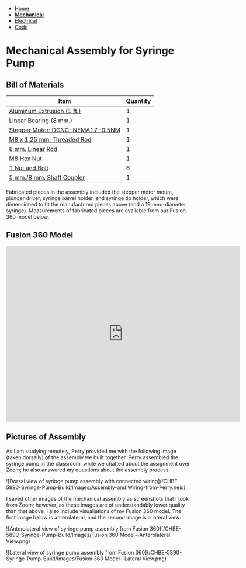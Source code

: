 - [Home](/CHBE-5890-Syringe-Pump-Build/index)
- **[Mechanical](/CHBE-5890-Syringe-Pump-Build/mechanical)**
- [Electrical](/CHBE-5890-Syringe-Pump-Build/electrical)
- [Code](/CHBE-5890-Syringe-Pump-Build/code)

# Mechanical Assembly for Syringe Pump

## Bill of Materials

Item | Quantity
-----|-----
[Aluminum Extrusion (1 ft.)](https://www.mcmaster.com/47065T107/)| 1
[Linear Bearing (8 mm.)](https://www.mcmaster.com/61205K75/)| 1
[Stepper Motor: DCNC-NEMA17-0.5NM](https://www.amazon.com/MOONS-Stepper-Stepping-Cable00723-MS17HD2P4150/dp/B07G479LGL)| 1
[M8 x 1.25 mm. Threaded Rod](https://www.mcmaster.com/1078N32/)| 1
[8 mm. Linear Rod](https://www.mcmaster.com/6112K44/)| 1
[M8 Hex Nut](https://www.mcmaster.com/90592A022/)| 1
[T Nut and Bolt](https://www.mcmaster.com/47065T139/)| 6
[5 mm./8 mm. Shaft Coupler](https://www.mcmaster.com/shaft-couplers/)| 1

Fabricated pieces in the assembly included the stepper motor mount, plunger driver, syringe barrel holder, and syringe tip holder, which were dimensioned to fit the manufactured pieces above (and a 19 mm.-diameter syringe). Measurements of fabricated pieces are available from our Fusion 360 model below.

## Fusion 360 Model

<iframe src="https://vanderbilt426.autodesk360.com/shares/public/SH56a43QTfd62c1cd968e70ee631b59cf0f6?mode=embed" width="640" height="480" allowfullscreen="true" webkitallowfullscreen="true" mozallowfullscreen="true"  frameborder="0"></iframe>

## Pictures of Assembly

As I am studying remotely, Perry provided me with the following image (taken dorsally) of the assembly we built together. Perry assembled the syringe pump in the classroom, while we chatted about the assignment over Zoom; he also answered my questions about the assembly process.

![Dorsal view of syringe pump assembly with connected wiring](/CHBE-5890-Syringe-Pump-Build/Images/Assembly-and Wiring-from-Perry.heic)

I saved other images of the mechanical assembly as screenshots that I took from Zoom; however, as these images are of understandably lower quality than that above, I also include visualiations of my Fusion 360 model. The first image below is anterolateral, and the second image is a lateral view:

![Anterolateral view of syringe pump assembly from Fusion 360](/CHBE-5890-Syringe-Pump-Build/Images/Fusion 360 Model--Anterolateral View.png)

![Lateral view of syringe pump assembly from Fusion 360](/CHBE-5890-Syringe-Pump-Build/Images/Fusion 360 Model--Lateral View.png)
